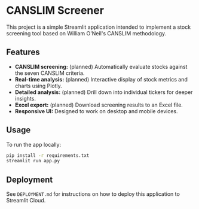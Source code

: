 # CANSLIM Screener

This project is a simple Streamlit application intended to implement a stock screening tool based on William O'Neil's CANSLIM methodology.

## Features

- **CANSLIM screening:** (planned) Automatically evaluate stocks against the seven CANSLIM criteria.
- **Real-time analysis:** (planned) Interactive display of stock metrics and charts using Plotly.
- **Detailed analysis:** (planned) Drill down into individual tickers for deeper insights.
- **Excel export:** (planned) Download screening results to an Excel file.
- **Responsive UI:** Designed to work on desktop and mobile devices.

## Usage

To run the app locally:

```bash
pip install -r requirements.txt
streamlit run app.py
```

## Deployment

See `DEPLOYMENT.md` for instructions on how to deploy this application to Streamlit Cloud.
